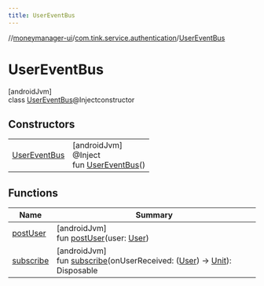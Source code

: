 ```yaml
---
title: UserEventBus
---
```

//[moneymanager-ui](../../../index.html)/[com.tink.service.authentication](../index.html)/[UserEventBus](index.html)



# UserEventBus



[androidJvm]\
class [UserEventBus](index.html)@Injectconstructor



## Constructors


| | |
|---|---|
| [UserEventBus](-user-event-bus.html) | [androidJvm]<br>@Inject<br>fun [UserEventBus](-user-event-bus.html)() |


## Functions


| Name | Summary |
|---|---|
| [postUser](post-user.html) | [androidJvm]<br>fun [postUser](post-user.html)(user: [User](../../com.tink.model.user/-user/index.html)) |
| [subscribe](subscribe.html) | [androidJvm]<br>fun [subscribe](subscribe.html)(onUserReceived: ([User](../../com.tink.model.user/-user/index.html)) -&gt; [Unit](https://kotlinlang.org/api/latest/jvm/stdlib/kotlin/-unit/index.html)): Disposable |

